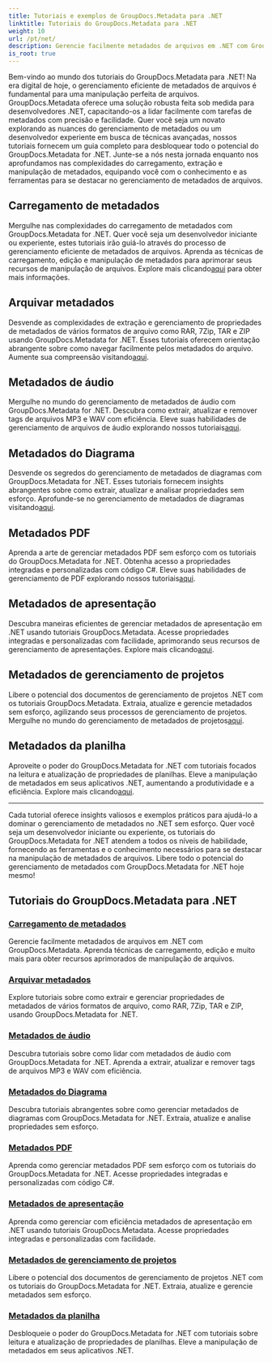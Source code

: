 ```yaml
---
title: Tutoriais e exemplos de GroupDocs.Metadata para .NET
linktitle: Tutoriais do GroupDocs.Metadata para .NET
weight: 10
url: /pt/net/
description: Gerencie facilmente metadados de arquivos em .NET com GroupDocs.Metadata. Aprenda técnicas de carregamento, edição e muito mais para obter recursos aprimorados de manipulação de arquivos.
is_root: true
---
```

Bem-vindo ao mundo dos tutoriais do GroupDocs.Metadata para .NET! Na era digital de hoje, o gerenciamento eficiente de metadados de arquivos é fundamental para uma manipulação perfeita de arquivos. GroupDocs.Metadata oferece uma solução robusta feita sob medida para desenvolvedores .NET, capacitando-os a lidar facilmente com tarefas de metadados com precisão e facilidade. Quer você seja um novato explorando as nuances do gerenciamento de metadados ou um desenvolvedor experiente em busca de técnicas avançadas, nossos tutoriais fornecem um guia completo para desbloquear todo o potencial do GroupDocs.Metadata for .NET. Junte-se a nós nesta jornada enquanto nos aprofundamos nas complexidades do carregamento, extração e manipulação de metadados, equipando você com o conhecimento e as ferramentas para se destacar no gerenciamento de metadados de arquivos.

## Carregamento de metadados  
Mergulhe nas complexidades do carregamento de metadados com GroupDocs.Metadata for .NET. Quer você seja um desenvolvedor iniciante ou experiente, estes tutoriais irão guiá-lo através do processo de gerenciamento eficiente de metadados de arquivos. Aprenda as técnicas de carregamento, edição e manipulação de metadados para aprimorar seus recursos de manipulação de arquivos. Explore mais clicando[aqui](./metadata-loading/) para obter mais informações.

## Arquivar metadados  
 Desvende as complexidades de extração e gerenciamento de propriedades de metadados de vários formatos de arquivo como RAR, 7Zip, TAR e ZIP usando GroupDocs.Metadata for .NET. Esses tutoriais oferecem orientação abrangente sobre como navegar facilmente pelos metadados do arquivo. Aumente sua compreensão visitando[aqui](./archive-metadata/).

## Metadados de áudio  
 Mergulhe no mundo do gerenciamento de metadados de áudio com GroupDocs.Metadata for .NET. Descubra como extrair, atualizar e remover tags de arquivos MP3 e WAV com eficiência. Eleve suas habilidades de gerenciamento de arquivos de áudio explorando nossos tutoriais[aqui](./audio-metadata/).

## Metadados do Diagrama  
Desvende os segredos do gerenciamento de metadados de diagramas com GroupDocs.Metadata for .NET. Esses tutoriais fornecem insights abrangentes sobre como extrair, atualizar e analisar propriedades sem esforço. Aprofunde-se no gerenciamento de metadados de diagramas visitando[aqui](./diagram-metadata/).

## Metadados PDF  
 Aprenda a arte de gerenciar metadados PDF sem esforço com os tutoriais do GroupDocs.Metadata for .NET. Obtenha acesso a propriedades integradas e personalizadas com código C#. Eleve suas habilidades de gerenciamento de PDF explorando nossos tutoriais[aqui](./pdf-metadata/).

## Metadados de apresentação  
 Descubra maneiras eficientes de gerenciar metadados de apresentação em .NET usando tutoriais GroupDocs.Metadata. Acesse propriedades integradas e personalizadas com facilidade, aprimorando seus recursos de gerenciamento de apresentações. Explore mais clicando[aqui](./presentation-metadata/).

## Metadados de gerenciamento de projetos  
 Libere o potencial dos documentos de gerenciamento de projetos .NET com os tutoriais GroupDocs.Metadata. Extraia, atualize e gerencie metadados sem esforço, agilizando seus processos de gerenciamento de projetos. Mergulhe no mundo do gerenciamento de metadados de projetos[aqui](./project-management-metadata/).

## Metadados da planilha  
Aproveite o poder do GroupDocs.Metadata for .NET com tutoriais focados na leitura e atualização de propriedades de planilhas. Eleve a manipulação de metadados em seus aplicativos .NET, aumentando a produtividade e a eficiência. Explore mais clicando[aqui](./spreadsheet-metadata/).

----
Cada tutorial oferece insights valiosos e exemplos práticos para ajudá-lo a dominar o gerenciamento de metadados no .NET sem esforço. Quer você seja um desenvolvedor iniciante ou experiente, os tutoriais do GroupDocs.Metadata for .NET atendem a todos os níveis de habilidade, fornecendo as ferramentas e o conhecimento necessários para se destacar na manipulação de metadados de arquivos. Libere todo o potencial do gerenciamento de metadados com GroupDocs.Metadata for .NET hoje mesmo! 

## Tutoriais do GroupDocs.Metadata para .NET
### [Carregamento de metadados](./metadata-loading/)
Gerencie facilmente metadados de arquivos em .NET com GroupDocs.Metadata. Aprenda técnicas de carregamento, edição e muito mais para obter recursos aprimorados de manipulação de arquivos.
### [Arquivar metadados](./archive-metadata/)
Explore tutoriais sobre como extrair e gerenciar propriedades de metadados de vários formatos de arquivo, como RAR, 7Zip, TAR e ZIP, usando GroupDocs.Metadata for .NET.
### [Metadados de áudio](./audio-metadata/)
Descubra tutoriais sobre como lidar com metadados de áudio com GroupDocs.Metadata for .NET. Aprenda a extrair, atualizar e remover tags de arquivos MP3 e WAV com eficiência.
### [Metadados do Diagrama](./diagram-metadata/)
Descubra tutoriais abrangentes sobre como gerenciar metadados de diagramas com GroupDocs.Metadata for .NET. Extraia, atualize e analise propriedades sem esforço.
### [Metadados PDF](./pdf-metadata/)
Aprenda como gerenciar metadados PDF sem esforço com os tutoriais do GroupDocs.Metadata for .NET. Acesse propriedades integradas e personalizadas com código C#.
### [Metadados de apresentação](./presentation-metadata/)
Aprenda como gerenciar com eficiência metadados de apresentação em .NET usando tutoriais GroupDocs.Metadata. Acesse propriedades integradas e personalizadas com facilidade.
### [Metadados de gerenciamento de projetos](./project-management-metadata/)
Libere o potencial dos documentos de gerenciamento de projetos .NET com os tutoriais do GroupDocs.Metadata for .NET. Extraia, atualize e gerencie metadados sem esforço.
### [Metadados da planilha](./spreadsheet-metadata/)
Desbloqueie o poder do GroupDocs.Metadata for .NET com tutoriais sobre leitura e atualização de propriedades de planilhas. Eleve a manipulação de metadados em seus aplicativos .NET.